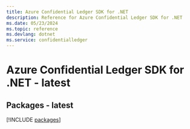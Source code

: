 ```yaml
---
title: Azure Confidential Ledger SDK for .NET
description: Reference for Azure Confidential Ledger SDK for .NET
ms.date: 05/23/2024
ms.topic: reference
ms.devlang: dotnet
ms.service: confidentialledger
---
```

# Azure Confidential Ledger SDK for .NET - latest
## Packages - latest
[!INCLUDE [packages](confidential-ledger-index.md)]
